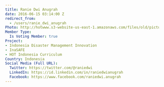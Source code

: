 ```yaml
---
title: Ranie Dwi Anugrah
date: 2016-06-15 03:14:00 Z
redirect_from:
  - /users/ranie_dwi_anugrah
Photo: http://hotwww.s3-website-us-east-1.amazonaws.com/files/old/pictures/picture-335-1465965209.jpg
Member Type:
  Is Voting Member: true
Project:
- Indonesia Disaster Management Innovation
- InaSAFE
- HOT Indonesia Curriculum
Country: Indonesia
Social Media (Full URL):
  Twitter: https://twitter.com/@raniedwi
  LinkedIn: https://id.linkedin.com/in/raniedwianugrah
  Facebook: https://www.facebook.com/raniedwi.anugrah
---
```


